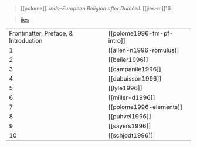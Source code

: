 > [[polome]]. *Indo-European Religion after Dumézil*. [[jies-m]]16.

> [jies](https://www.jies.org/DOCS/monojpgs/Mon16.html)

|||
|-|-|
Frontmatter, Preface,  & Introduction | [[polome1996-fm-pf-intro]]
1 | [[allen-n1996-romulus]]
2 | [[belier1996]]
3 | [[campanile1996]]
4 | [[dubuisson1996]]
5 | [[lyle1996]]
6 | [[miller-d1996]]
7 | [[polome1996-elements]]
8 | [[puhvel1996]]
9 | [[sayers1996]]
10 | [[schjodt1996]]